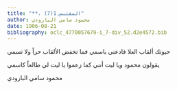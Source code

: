 ```yaml
---
title: "**. المقتبس 1(7)"
author: محمود سامي البارودي
date: 1906-08-21
bibliography: oclc_4770057679-i_7-div_52.d2e4572.bib
---
```



 حبوتك ألقاب العلا فادعني باسمي   فما تخفض الألقاب حراً ولا تسمي  

 يقولون محمود ويا ليت أنني   كما زعموا يا ليت لي طالعاً كاسمي  

 محمود سامي البارودي 
